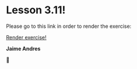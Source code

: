 # Lesson 3.11!

Please go to this link in order to render the exercise:

[Render exercise!](http://github.ekorre.org/2017-Google-Developer-Challenge/Lesson-3/11/figures/index.html)

**Jaime Andres**

:see_no_evil:
